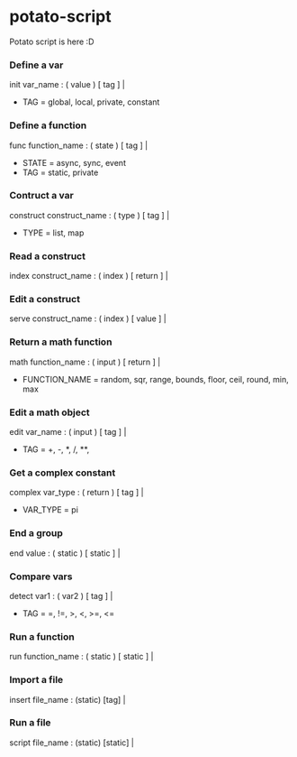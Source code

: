 # potato-script
Potato script is here :D

### Define a var
init var_name : ( value ) [ tag ] |
* TAG = global, local, private, constant

### Define a function
func function_name : ( state ) [ tag ] |
* STATE = async, sync, event
* TAG = static, private

### Contruct a var
construct construct_name : ( type ) [ tag ] |
* TYPE = list, map

### Read a construct
index construct_name : ( index ) [ return ] |

### Edit a construct
serve construct_name : ( index ) [ value ] |

### Return a math function
math function_name : ( input ) [ return ] |
* FUNCTION_NAME = random, sqr, range, bounds, floor, ceil, round, min, max

### Edit a math object
edit var_name : ( input ) [ tag ] |
* TAG = +, -, *, /, **, 

### Get a complex constant
complex var_type : ( return ) [ tag ] |
* VAR_TYPE = pi

### End a group
end value : ( static ) [ static ] |

### Compare vars
detect var1 : ( var2 ) [ tag ] |
* TAG = =, !=, >, <, >=, <=

### Run a function
run function_name : ( static ) [ static ] |

### Import a file
insert file_name : (static) [tag] |

### Run a file
script file_name : (static) [static] |
